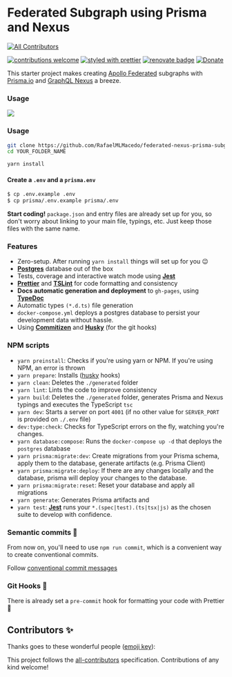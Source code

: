 # Federated Subgraph using Prisma and Nexus
<!-- ALL-CONTRIBUTORS-BADGE:START - Do not remove or modify this section -->
[![All Contributors](https://img.shields.io/badge/all_contributors-0-orange.svg?style=flat-square "All Contributors")](#contributors-)
<!-- ALL-CONTRIBUTORS-BADGE:END -->

[![contributions welcome](https://img.shields.io/badge/contributions-welcome-brightgreen.svg?style=flat)](https://github.com/dwyl/esta/issues)
[![styled with prettier](https://img.shields.io/badge/styled_with-prettier-ff69b4.svg "styled with prettier")](https://github.com/prettier/prettier)
[![renovate badge](https://img.shields.io/badge/maintaied%20with-renovate-blue?logo=renovatebot "maintained with renovate")](https://app.renovatebot.com/dashboard)
[![Donate](https://img.shields.io/badge/donate-paypal-blue.svg "donate")](https://paypal.me/rjdmacedo)

This starter project makes creating [Apollo Federated](https://www.apollographql.com/docs/federation/) subgraphs with [Prisma.io](https://www.prisma.io/) and [GraphQL Nexus](https://nexusjs.org/) a breeze.

### Usage

![](https://i.imgur.com/6su71nR.png)

### Usage

```bash
git clone https://github.com/RafaelMLMacedo/federated-nexus-prisma-subgraph-template.git YOUR_FOLDER_NAME
cd YOUR_FOLDER_NAME

yarn install
```

#### Create a `.env` and a `prisma.env`

```bash
$ cp .env.example .env
$ cp prisma/.env.example prisma/.env
```

**Start coding!** `package.json` and entry files are already set up for you, so don't worry about linking to your main file, typings, etc. Just keep those files with the same name.

### Features

- Zero-setup. After running `yarn install` things will set up for you 😉
- **[Postgres](https://www.postgresql.org/)** database out of the box
- Tests, coverage and interactive watch mode using **[Jest](http://facebook.github.io/jest/)**
- **[Prettier](https://github.com/prettier/prettier)** and **[TSLint](https://palantir.github.io/tslint/)** for code formatting and consistency
- **Docs automatic generation and deployment** to `gh-pages`, using **[TypeDoc](http://typedoc.org/)**
- Automatic types `(*.d.ts)` file generation
- `docker-compose.yml` deploys a postgres database to persist your development data without hassle.
- Using **[Commitizen](https://github.com/commitizen/cz-cli)** and **[Husky](https://github.com/typicode/husky)** (for the git hooks)

### NPM scripts

- `yarn preinstall`: Checks if you're using yarn or NPM. If you're using NPM, an error is thrown
- `yarn prepare`: Installs ([husky](https://github.com/typicode/husky) hooks)
- `yarn clean`: Deletes the `./generated` folder
- `yarn lint`: Lints the code to improve consistency
- `yarn build`: Deletes the `./generated` folder, generates Prisma and Nexus typings and executes the TypeScript `tsc`
- `yarn dev`: Starts a server on port `4001` (if no other value for `SERVER_PORT` is provided on `./.env` file)
- `dev:type:check`: Checks for TypeScript errors on the fly, watching you're changes.
- `yarn database:compose`: Runs the `docker-compose up -d` that deploys the `postgres` database
- `yarn prisma:migrate:dev`: Create migrations from your Prisma schema, apply them to the database, generate artifacts (e.g. Prisma Client)
- `yarn prisma:migrate:deploy`: If there are any changes locally and the database, prisma will deploy your changes to the database.
- `yarn prisma:migrate:reset`: Reset your database and apply all migrations
- `yarn generate`: Generates Prisma artifacts and 
- `yarn test`: **[Jest](http://facebook.github.io/jest/)** runs your `*.(spec|test).(ts|tsx|js)` as the chosen suite to develop with confidence.

### Semantic commits 🚓

From now on, you'll need to use `npm run commit`, which is a convenient way to create conventional commits.

Follow [conventional commit messages](https://github.com/conventional-changelog/conventional-changelog)

### Git Hooks 🎣

There is already set a `pre-commit` hook for formatting your code with Prettier 💅

## Contributors ✨

Thanks goes to these wonderful people ([emoji key](https://allcontributors.org/docs/en/emoji-key)):

<!-- ALL-CONTRIBUTORS-LIST:START - Do not remove or modify this section -->
<!-- prettier-ignore-start -->
<!-- markdownlint-disable -->
<!-- markdownlint-restore -->
<!-- prettier-ignore-end -->

<!-- ALL-CONTRIBUTORS-LIST:END -->

This project follows the [all-contributors](https://github.com/all-contributors/all-contributors) specification. Contributions of any kind welcome!
